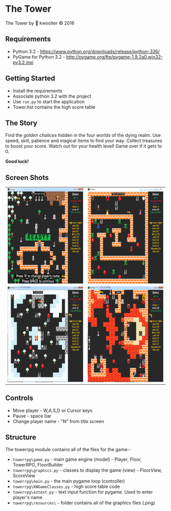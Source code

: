 # The Tower
The Tower by :monkey: kwoolter :copyright: 2016

## Requirements
- Python 3.2 - https://www.python.org/downloads/release/python-326/
- PyGame for Python 3.2 - http://pygame.org/ftp/pygame-1.9.2a0.win32-py3.2.msi

## Getting Started
- Install the requirements
- Associate python 3.2 with the project
- Use `run.py` to start the application
- Tower.hst contains the high score table

## The Story
Find the *golden chalices* hidden in the four worlds of the dying realm.
Use speed, skill, patience and magical items to find your way.  Collect treasures to boost your score.
Watch out for your health level!  Game over if it gets to 0.

**Good luck!**

## Screen Shots
<table>
<tr>
<td>
<img height=300 width=300 src="https://github.com/kwoolter/TowerApp/blob/master/towerrpg/screenshots/Tower0.PNG" alt="title">
</td>
<td>
<img height=300 width=300 src="https://github.com/kwoolter/TowerApp/blob/master/towerrpg/screenshots/Tower1.PNG" alt="game1">
</td>
</tr>
<tr>
<td>
<img height=300 width=300 src="https://github.com/kwoolter/TowerApp/blob/master/towerrpg/screenshots/Tower2.PNG" alt="game2">
</td>
<td>
<img height=300 width=300 src="https://github.com/kwoolter/TowerApp/blob/master/towerrpg/screenshots/Tower3.PNG" alt="game3">
</td>
</tr>
</table>

## Controls
- Move player - W,A,S,D or Cursor keys
- Pause - space bar
- Change player name - "N" from title screen

## Structure
The towerrpg module contains all of the files for the game:-
- `towerrpg\game.py` - main game engine (model) - Player, Floor, TowerRPG, FloorBuilder
- `towerrpg\graphics.py` - classes to display the game (view) - FloorView, ScoreView
- `towerrpg\main.py` - the main pygame loop (controller)
- `towerrpg\KWGameClasses.py` - high score table code
- `towerrpg\eztext.py` - text input function for pygame.  Used to enter player's name
- `towerrpg\resources\` - folder contains all of the graphics files (.png)
